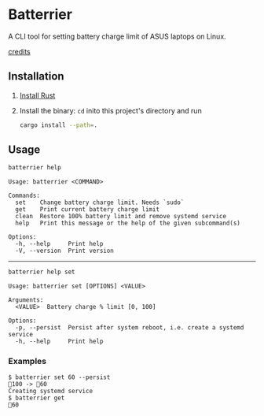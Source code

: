 # Batterrier

A CLI tool for setting battery charge limit of ASUS laptops on Linux.

[credits](https://www.linuxuprising.com/2021/02/how-to-limit-battery-charging-set.html)

## Installation

1. [Install Rust](https://www.rust-lang.org/tools/install)
2. Install the binary: `cd` inito this project's directory and run

    ```sh
    cargo install --path=.
    ```

## Usage

```sh
batterrier help
```

```
Usage: batterrier <COMMAND>

Commands:
  set    Change battery charge limit. Needs `sudo`
  get    Print current battery charge limit
  clean  Restore 100% battery limit and remove systemd service
  help   Print this message or the help of the given subcommand(s)

Options:
  -h, --help     Print help
  -V, --version  Print version
```

---

```sh
batterrier help set
```

```
Usage: batterrier set [OPTIONS] <VALUE>

Arguments:
  <VALUE>  Battery charge % limit [0, 100]

Options:
  -p, --persist  Persist after system reboot, i.e. create a systemd service
  -h, --help     Print help
```

### Examples

```
$ batterrier set 60 --persist
🔋100 -> 🔋60
Creating systemd service
$ batterrier get
🔋60
```
